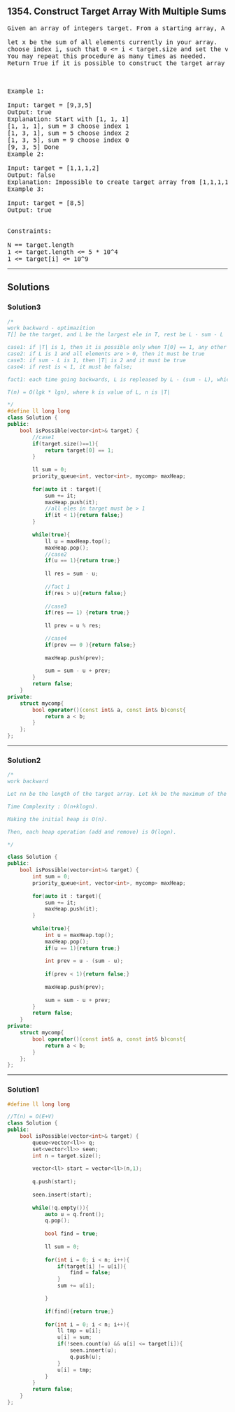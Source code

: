 ## 1354. Construct Target Array With Multiple Sums

<pre>
Given an array of integers target. From a starting array, A consisting of all 1's, you may perform the following procedure :

let x be the sum of all elements currently in your array.
choose index i, such that 0 <= i < target.size and set the value of A at index i to x.
You may repeat this procedure as many times as needed.
Return True if it is possible to construct the target array from A otherwise return False.

 

Example 1:

Input: target = [9,3,5]
Output: true
Explanation: Start with [1, 1, 1] 
[1, 1, 1], sum = 3 choose index 1
[1, 3, 1], sum = 5 choose index 2
[1, 3, 5], sum = 9 choose index 0
[9, 3, 5] Done
Example 2:

Input: target = [1,1,1,2]
Output: false
Explanation: Impossible to create target array from [1,1,1,1].
Example 3:

Input: target = [8,5]
Output: true
 

Constraints:

N == target.length
1 <= target.length <= 5 * 10^4
1 <= target[i] <= 10^9
</pre>

----------------------------------------------------------

## Solutions

### Solution3

```c++
/*
work backward - optimazition
T[] be the target, and L be the largest ele in T, rest be L - sum - L

case1: if |T| is 1, then it is possible only when T[0] == 1, any other value will not work
case2: if L is 1 and all elements are > 0, then it must be true
case3: if sum - L is 1, then |T| is 2 and it must be true
case4: if rest is < 1, it must be false;

fact1: each time going backwards, L is repleased by L - (sum - L), which implys that L > (sum - L), otherwise L will be replased by a negative number, make it impossible to go on

T(n) = O(lgk * lgn), where k is value of L, n is |T|

*/
#define ll long long
class Solution {
public:
    bool isPossible(vector<int>& target) {
        //case1
        if(target.size()==1){
            return target[0] == 1;
        }
        
        ll sum = 0;
        priority_queue<int, vector<int>, mycomp> maxHeap;
        
        for(auto it : target){
            sum += it;
            maxHeap.push(it);
            //all eles in target must be > 1
            if(it < 1){return false;}
        }
        
        while(true){
            ll u = maxHeap.top();
            maxHeap.pop();
            //case2
            if(u == 1){return true;}
            
            ll res = sum - u;
            
            //fact 1
            if(res > u){return false;}
            
            //case3
            if(res == 1) {return true;}            
            
            ll prev = u % res;

            //case4            
            if(prev == 0 ){return false;}
            
            maxHeap.push(prev);
            
            sum = sum - u + prev;
        }
        return false;
    }
private:
    struct mycomp{
        bool operator()(const int& a, const int& b)const{
            return a < b;
        }  
    };
};

```
----------------------------------------------------------
### Solution2

```c++
/*
work backward

Let nn be the length of the target array. Let kk be the maximum of the target array.

Time Complexity : O(n+klogn).

Making the initial heap is O(n).

Then, each heap operation (add and remove) is O(logn).

*/

class Solution {
public:
    bool isPossible(vector<int>& target) {
        int sum = 0;
        priority_queue<int, vector<int>, mycomp> maxHeap;
        
        for(auto it : target){
            sum += it;
            maxHeap.push(it);
        }
        
        while(true){
            int u = maxHeap.top();
            maxHeap.pop();
            if(u == 1){return true;}
            
            int prev = u - (sum - u);
            
            if(prev < 1){return false;}
            
            maxHeap.push(prev);
            
            sum = sum - u + prev;
        }
        return false;
    }
private:
    struct mycomp{
        bool operator()(const int& a, const int& b)const{
            return a < b;
        }  
    };
};

```
----------------------------------------------------------
### Solution1

```c++
#define ll long long

//T(n) = O(E+V)
class Solution {
public:
    bool isPossible(vector<int>& target) {
        queue<vector<ll>> q;
        set<vector<ll>> seen;
        int n = target.size();
        
        vector<ll> start = vector<ll>(n,1);
        
        q.push(start);
        
        seen.insert(start);
        
        while(!q.empty()){
            auto u = q.front();
            q.pop();
            
            bool find = true;
            
            ll sum = 0;
            
            for(int i = 0; i < n; i++){
                if(target[i] != u[i]){
                    find = false;
                }
                sum += u[i];

            }
            
            if(find){return true;}
            
            for(int i = 0; i < n; i++){
                ll tmp = u[i];
                u[i] = sum;
                if(!seen.count(u) && u[i] <= target[i]){
                    seen.insert(u);
                    q.push(u);
                }
                u[i] = tmp;
            }
        }
        return false;
    }
};

```

